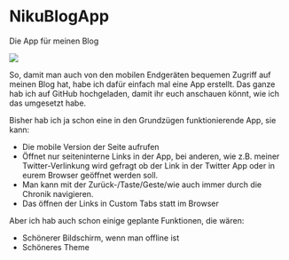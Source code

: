 # NikuBlogApp
Die App für meinen Blog

<img src="https://github.com/Nikurasukun/blog/blob/gh-pages/assets/img/headerimg.jpg"></img>

So, damit man auch von den mobilen Endgeräten bequemen Zugriff auf meinen Blog hat, habe ich dafür einfach mal eine App erstellt. Das ganze hab ich auf GitHub hochgeladen, damit ihr euch anschauen könnt, wie ich das umgesetzt habe.

Bisher hab ich ja schon eine in den Grundzügen funktionierende App, sie kann:
<ul>
  <li>Die mobile Version der Seite aufrufen</li>
  <li>Öffnet nur seiteninterne Links in der App, bei anderen, wie z.B. meiner Twitter-Verlinkung wird gefragt ob der Link in der Twitter App oder in eurem Browser geöffnet werden soll.</li>
  <li>Man kann mit der Zurück-/Taste/Geste/wie auch immer durch die Chronik navigieren.</li>
  <li>Das öffnen der Links in Custom Tabs statt im Browser</li>
</ul>

Aber ich hab auch schon einige geplante Funktionen, die wären:
<ul>
  <li>Schönerer Bildschirm, wenn man offline ist</li>
  <li>Schöneres Theme</li>
</ul>
